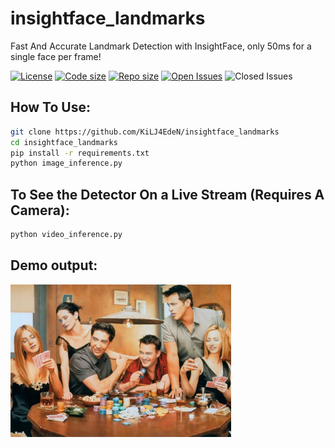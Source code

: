# insightface_landmarks
Fast And Accurate Landmark Detection with InsightFace, only 50ms for a single face per frame!

[![License](https://img.shields.io/github/license/KiLJ4EdeN/insightface_landmarks)](https://img.shields.io/github/license/KiLJ4EdeN/insightface_landmarks) [![Code size](https://img.shields.io/github/languages/code-size/KiLJ4EdeN/insightface_landmarks)](https://img.shields.io/github/languages/code-size/KiLJ4EdeN/insightface_landmarks) [![Repo size](https://img.shields.io/github/repo-size/KiLJ4EdeN/insightface_landmarks)](https://img.shields.io/github/repo-size/KiLJ4EdeN/insightface_landmarks) [![Open Issues](https://img.shields.io/github/issues/KiLJ4EdeN/insightface_landmarks)](https://img.shields.io/github/issues/KiLJ4EdeN/insightface_landmarks)
![Closed Issues](https://img.shields.io/github/issues-closed/KiLJ4EdeN/insightface_landmarks)


## How To Use:
```bash
git clone https://github.com/KiLJ4EdeN/insightface_landmarks
cd insightface_landmarks
pip install -r requirements.txt
python image_inference.py
```

## To See the Detector On a Live Stream (Requires A Camera):
```bash
python video_inference.py
```

## Demo output:
<img src="https://github.com/KiLJ4EdeN/insightface_landmarks/blob/main/test_out.jpg" width="70%" height="70%" />
